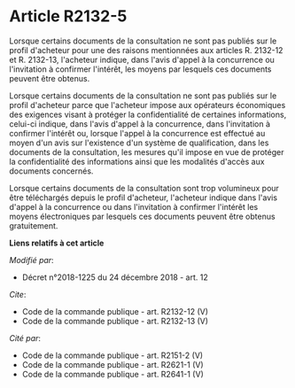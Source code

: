 # Article R2132-5

Lorsque certains documents de la consultation ne sont pas publiés sur le profil d'acheteur pour une des raisons mentionnées
aux articles R. 2132-12 et R. 2132-13, l'acheteur indique, dans l'avis d'appel à la concurrence ou l'invitation à confirmer
l'intérêt, les moyens par lesquels ces documents peuvent être obtenus. 

Lorsque certains documents de la consultation ne sont pas publiés sur le profil d'acheteur parce que l'acheteur impose aux
opérateurs économiques des exigences visant à protéger la confidentialité de certaines informations, celui-ci indique, dans
l'avis d'appel à la concurrence, dans l'invitation à confirmer l'intérêt ou, lorsque l'appel à la concurrence est effectué au
moyen d'un avis sur l'existence d'un système de qualification, dans les documents de la consultation, les mesures qu'il
impose en vue de protéger la confidentialité des informations ainsi que les modalités d'accès aux documents concernés. 

Lorsque certains documents de la consultation sont trop volumineux pour être téléchargés depuis le profil d'acheteur,
l'acheteur indique dans l'avis d'appel à la concurrence ou dans l'invitation à confirmer l'intérêt les moyens électroniques
par lesquels ces documents peuvent être obtenus gratuitement.

**Liens relatifs à cet article**

_Modifié par_:

  - Décret n°2018-1225 du 24 décembre 2018 - art. 12

_Cite_:

  - Code de la commande publique - art. R2132-12 (V)
  - Code de la commande publique - art. R2132-13 (V)

_Cité par_:

  - Code de la commande publique - art. R2151-2 (V)
  - Code de la commande publique - art. R2621-1 (V)
  - Code de la commande publique - art. R2641-1 (V)
